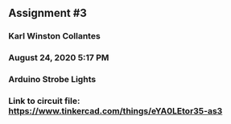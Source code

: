## Assignment #3 
### Karl Winston Collantes
### August 24, 2020 5:17 PM
### Arduino Strobe Lights

### Link to circuit file: https://www.tinkercad.com/things/eYA0LEtor35-as3